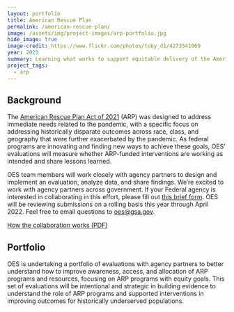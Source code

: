```yaml
---
layout: portfolio
title: American Rescue Plan
permalink: /american-rescue-plan/
image: /assets/img/project-images/arp-portfolio.jpg
hide_image: true
image-credit: https://www.flickr.com/photos/toby_d1/4273541069
year: 2023
summary: Learning what works to support equitable delivery of the American Rescue Plan 
project_tags:
  - arp
---
```


## Background
The <a href="https://www.congress.gov/bill/117th-congress/house-bill/1319/text" target="_blank">American Rescue Plan Act of 2021</a> (ARP) was designed to address immediate needs related to the pandemic, with a specific focus on addressing historically disparate outcomes across race, class, and geography that were further exacerbated by the pandemic. As federal programs are innovating and finding new ways to achieve these goals, OES’ evaluations will measure whether ARP-funded interventions are working as intended and share lessons learned. 

OES team members will work closely with agency partners to design and implement an evaluation, analyze data, and share findings. We’re excited to work with agency partners across government. If your Federal agency is interested in collaborating in this effort, please fill out <a href="https://feedback.gsa.gov/jfe/form/SV_6QpqyiT074oVd7U" target="_blank">this brief form</a>. OES will be reviewing submissions on a rolling basis this year through April 2022. Feel free to email questions to <a href="mailto:oes@gsa.gov?subject=ARP Collaboration">oes@gsa.gov</a>.

<a class="usa-button" href="{{site.baseurl}}/assets/files/OES-ARP-Evaluation-Overview.pdf">How the collaboration works (PDF)</a>

## Portfolio
OES is undertaking a portfolio of evaluations with agency partners to better understand how to improve awareness, access, and allocation of ARP programs and resources, focusing on ARP programs with equity goals. This set of evaluations will be intentional and strategic in building evidence to understand the role of ARP programs and supported interventions in improving outcomes for historically underserved populations. 
